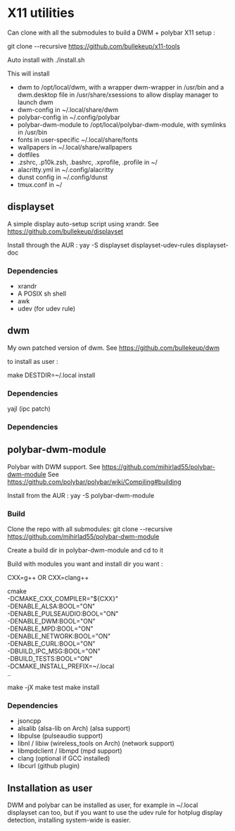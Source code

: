 # X11 utilities

Can clone with all the submodules to build a DWM + polybar X11 setup :

git clone --recursive https://github.com/bullekeup/x11-tools

Auto install with ./install.sh

This will install 

- dwm to /opt/local/dwm, with a wrapper dwm-wrapper in /usr/bin and a dwm.desktop file in /usr/share/xsessions to allow display manager to launch dwm
- dwm-config in ~/.local/share/dwm
- polybar-config in ~/.config/polybar
- polybar-dwm-module to /opt/local/polybar-dwm-module, with symlinks in /usr/bin
- fonts in user-specific ~/.local/share/fonts
- wallpapers in ~/.local/share/wallpapers
- dotfiles
 - .zshrc, .p10k.zsh, .bashrc, .xprofile, .profile in ~/
 - alacritty.yml in ~/.config/alacritty
 - dunst config in ~/.config/dunst
 - tmux.conf in ~/


## displayset

A simple display auto-setup script using xrandr.
See https://github.com/bullekeup/displayset

Install through the AUR : yay -S displayset displayset-udev-rules displayset-doc

### Dependencies

- xrandr
- A POSIX sh shell
- awk
- udev (for udev rule)

## dwm

My own patched version of dwm.
See https://github.com/bullekeup/dwm

to install as user :

make DESTDIR=~/.local install

### Dependencies

yajl (ipc patch)

### Dependencies

## polybar-dwm-module

Polybar with DWM support.
See https://github.com/mihirlad55/polybar-dwm-module
See https://github.com/polybar/polybar/wiki/Compiling#building

Install from the AUR : yay -S polybar-dwm-module

### Build

Clone the repo with all submodules:
git clone --recursive https://github.com/mihirlad55/polybar-dwm-module

Create a build dir in polybar-dwm-module and cd to it

Build with modules you want and install dir you want :

CXX=g++ OR CXX=clang++

cmake                                           \
	-DCMAKE_CXX_COMPILER="${CXX}"           \
	-DENABLE_ALSA:BOOL="ON"                 \
	-DENABLE_PULSEAUDIO:BOOL="ON"           \
	-DENABLE_DWM:BOOL="ON"                  \
	-DENABLE_MPD:BOOL="ON"                  \
	-DENABLE_NETWORK:BOOL="ON"              \
	-DENABLE_CURL:BOOL="ON"                 \
	-DBUILD_IPC_MSG:BOOL="ON"               \
	-DBUILD_TESTS:BOOL="ON"                 \
	-DCMAKE_INSTALL_PREFIX=~/.local         \
	..

make -jX
make test
make install

### Dependencies

- jsoncpp
- alsalib (alsa-lib on Arch) (alsa support)
- libpulse (pulseaudio support)
- libnl / libiw (wireless_tools on Arch) (network support)
- libmpdclient / libmpd (mpd support)
- clang (optional if GCC installed)
- libcurl (github plugin)

## Installation as user

DWM and polybar can be installed as user, for example in ~/.local
displayset can too, but if you want to use the udev rule for hotplug display detection, installing system-wide is easier.

